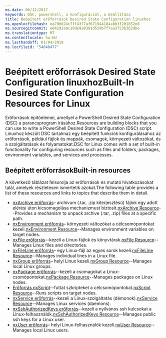 ```yaml
---
ms.date: 06/12/2017
keywords: DSC, powershell, a konfigurációt, a beállítása
title: Beépített erőforrások Desired State Configuration linuxhoz
ms.openlocfilehash: ea700d24c7ff4377af671944184abb3f201852e8
ms.sourcegitcommit: e04292a9c10de9a8391d529b7f7aa3753b362dbe
ms.translationtype: MT
ms.contentlocale: hu-HU
ms.lasthandoff: 01/04/2019
ms.locfileid: "54048477"
---
```

# <a name="built-in-desired-state-configuration-resources-for-linux"></a><span data-ttu-id="0063f-103">Beépített erőforrások Desired State Configuration linuxhoz</span><span class="sxs-lookup"><span data-stu-id="0063f-103">Built-In Desired State Configuration Resources for Linux</span></span>

<span data-ttu-id="0063f-104">Erőforrások építőelemei, amellyel a PowerShell Desired State Configuration (DSC) a parancsprogram írásához.</span><span class="sxs-lookup"><span data-stu-id="0063f-104">Resources are building blocks that you can use to write a PowerShell Desired State Configuration (DSC) script.</span></span> <span data-ttu-id="0063f-105">Linuxhoz készült DSC tartalmaz egy beépített funkciók konfigurálásához az erőforrások, például fájlok és mappák, csomagok, környezeti változókat, és a szolgáltatások és folyamatokat.</span><span class="sxs-lookup"><span data-stu-id="0063f-105">DSC for Linux comes with a set of built-in functionality for configuring resources such as files and folders, packages, environment variables, and services and processes.</span></span>

## <a name="built-in-resources"></a><span data-ttu-id="0063f-106">Beépített erőforrások</span><span class="sxs-lookup"><span data-stu-id="0063f-106">Built-in resources</span></span>

<span data-ttu-id="0063f-107">A következő táblázat felsorolja az erőforrások és mutató hivatkozásokat talál, amelyek részletesen ismertetik azokat.</span><span class="sxs-lookup"><span data-stu-id="0063f-107">The following table provides a list of these resources and links to topics that describe them in detail.</span></span>

* <span data-ttu-id="0063f-108">[nxArchive erőforrás](lnxArchiveResource.md)– archívum (.tar, .zip kiterjesztésű) fájlok egy adott elérési úton kicsomagolása mechanizmust biztosít.</span><span class="sxs-lookup"><span data-stu-id="0063f-108">[nxArchive Resource](lnxArchiveResource.md)--Provides a mechanism to unpack archive (.tar, .zip) files at a specific path.</span></span>
* <span data-ttu-id="0063f-109">[nxEnvironment erőforrás](lnxEnvironmentResource.md)– környezeti változókat a célcsomópontokat kezeli.</span><span class="sxs-lookup"><span data-stu-id="0063f-109">[nxEnvironment Resource](lnxEnvironmentResource.md)--Manages environment variables on target nodes.</span></span>
* <span data-ttu-id="0063f-110">[nxFile erőforrás](lnxFileResource.md)--kezeli a Linux-fájlok és könyvtárak.</span><span class="sxs-lookup"><span data-stu-id="0063f-110">[nxFile Resource](lnxFileResource.md)--Manages Linux files and directories.</span></span>
* <span data-ttu-id="0063f-111">[nxFileLine erőforrás](lnxFileLineResource.md)– egy Linux-fájl az egyes sorok kezeli.</span><span class="sxs-lookup"><span data-stu-id="0063f-111">[nxFileLine Resource](lnxFileLineResource.md)--Manages individual lines in a Linux file.</span></span>
* <span data-ttu-id="0063f-112">[nxGroup erőforrás](lnxGroupResource.md)– helyi Linux kezeli.</span><span class="sxs-lookup"><span data-stu-id="0063f-112">[nxGroup Resource](lnxGroupResource.md)--Manages local Linux groups.</span></span>
* <span data-ttu-id="0063f-113">[nxPackage erőforrás](lnxPackageResource.md)--kezeli a csomagokat a Linux-csomópontokat.</span><span class="sxs-lookup"><span data-stu-id="0063f-113">[nxPackage Resource](lnxPackageResource.md)--Manages packages on Linux nodes.</span></span>
* <span data-ttu-id="0063f-114">[Erőforrás nxScript](lnxScriptResource.md)--futtat szkripteket a célcsomópontokat.</span><span class="sxs-lookup"><span data-stu-id="0063f-114">[nxScript Resource](lnxScriptResource.md)--Runs scripts on target nodes.</span></span>
* <span data-ttu-id="0063f-115">[nxService erőforrás](lnxServiceResource.md)--kezeli a Linux-szolgáltatás (démonok).</span><span class="sxs-lookup"><span data-stu-id="0063f-115">[nxService Resource](lnxServiceResource.md)--Manages Linux services (daemons).</span></span>
* <span data-ttu-id="0063f-116">[nxSshAuthorizedKeys erőforrás](lnxSshAuthorizedKeysResource.md)--kezeli a nyilvános ssh kulcsokat a Linux-felhasználók.</span><span class="sxs-lookup"><span data-stu-id="0063f-116">[nxSshAuthorizedKeys Resource](lnxSshAuthorizedKeysResource.md)--Manages public ssh keys for a Linux user.</span></span>
* <span data-ttu-id="0063f-117">[nxUser erőforrás](lnxUserResource.md)– helyi Linux-felhasználók kezeli.</span><span class="sxs-lookup"><span data-stu-id="0063f-117">[nxUser Resource](lnxUserResource.md)--Manages local Linux users.</span></span>